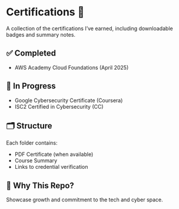 # Certifications 📄

A collection of the certifications I’ve earned, including downloadable badges and summary notes.

## ✅ Completed
- AWS Academy Cloud Foundations (April 2025)

## 📍 In Progress
- Google Cybersecurity Certificate (Coursera)
- ISC2 Certified in Cybersecurity (CC)

## 🗂️ Structure
Each folder contains:
- PDF Certificate (when available)
- Course Summary
- Links to credential verification

## 💼 Why This Repo?
Showcase growth and commitment to the tech and cyber space.
